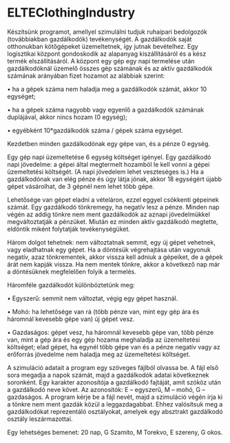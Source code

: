 # ELTEClothingIndustry

Készítsünk programot, amellyel szimulálni tudjuk ruhaipari bedolgozók (továbbiakban gazdálkodók) tevékenységét. 
A gazdálkodók saját otthonukban kötőgépeket üzemeltetnek, így jutnak bevételhez. 
Egy logisztikai központ gondoskodik az alapanyag kiszállításáról és a kész termék elszállításáról. 
A központ egy gép egy napi termelése után gazdálkodóknál üzemelő összes gép számának és az
aktív gazdálkodók számának arányában fizet hozamot az alábbiak szerint:

• ha a gépek száma nem haladja meg a gazdálkodók számát, akkor 10 egységet;

• ha a gépek száma nagyobb vagy egyenlő a gazdálkodók számának duplájával, akkor nincs hozam (0 egység);

• egyébként 10*gazdálkodók száma / gépek száma egységet.

Kezdetben minden gazdálkodónak egy gépe van, és a pénze 0 egység. 

Egy gép napi üzemeltetése 6 egység költséget igényel. 
Egy gazdálkodó napi jövedelme: a gépei által megtermelt hozamból le kell vonni a gépei üzemeltetési költségét. (A napi
jövedelem lehet veszteséges is.) 
Ha a gazdálkodónak van elég pénze és úgy látja jónak, akkor 18 egységért újabb gépet vásárolhat, 
de 3 gépnél nem lehet több gépe.

Lehetősége van gépet eladni a vételáron, ezzel eggyel csökkenti gépeinek számát. 
Egy gazdálkodó tönkremegy, ha negatív lesz a pénze.
Minden nap végén az addig tönkre nem ment gazdálkodók az aznapi jövedelmükkel megváltoztatják a pénzüket. 
Miután ez minden aktív gazdálkodó megtette, eldöntik miként folytatják tevékenységüket. 

Három dolgot tehetnek: nem változtatnak semmit, egy új gépet vehetnek, vagy eladhatnak egy gépet. 
Ha a döntésük végrehajtása után vagyonuk negatív, azaz tönkrementek, 
akkor vissza kell adniuk a gépeiket, de a gépek árát nem kapják vissza. 
Ha nem mentek tönkre, akkor a következő nap már a döntésüknek megfelelően folyik a termelés.

Háromféle gazdálkodót különböztetünk meg:

• Egyszerű: 
semmit nem változtat, végig egy gépet használ.

• Mohó: 
ha lehetősége van rá (több pénze van, mint egy gép ára és háromnál kevesebb gépe van) új gépet vesz.

• Gazdaságos: 
gépet vesz, 
ha háromnál kevesebb gépe van, 
több pénze van, mint a gép ára és 
egy gép hozama meghaladja az üzemeltetési költséget; 
elad gépet, 
ha egynél több gépe van 
és a pénze negatív 
vagy az erőforrás jövedelme nem haladja meg az üzemeltetési költséget.

A szimuláció adatait a program egy szöveges fájlból olvassa be. 
A fájl első sora megadja a napok számát, majd a gazdálkodók adatai következnek soronként. 
Egy karakter azonosítója a gazdálkodó fajtáját, amit szóköz után a gazdálkodó neve követ. 
Az azonosítók: E – egyszerű, M – mohó, G – gazdaságos.
A program kérje be a fájl nevét, majd a szimuláció végén írja ki a tönkre nem ment gazdák közül a leggazdagabbat. 
Ehhez valósítsuk meg a gazdálkodókat reprezentáló osztályokat, amelyek egy absztrakt gazdálkodó osztály leszármazottai.

Egy lehetséges bemenet:
20 nap,
G Szamito,
M Torekvo,
E szereny,
G okos.
